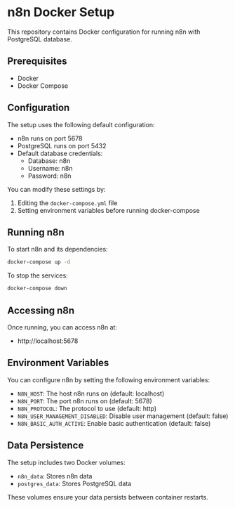 # n8n Docker Setup

This repository contains Docker configuration for running n8n with PostgreSQL database.

## Prerequisites

- Docker
- Docker Compose

## Configuration

The setup uses the following default configuration:

- n8n runs on port 5678
- PostgreSQL runs on port 5432
- Default database credentials:
  - Database: n8n
  - Username: n8n
  - Password: n8n

You can modify these settings by:
1. Editing the `docker-compose.yml` file
2. Setting environment variables before running docker-compose

## Running n8n

To start n8n and its dependencies:

```bash
docker-compose up -d
```

To stop the services:

```bash
docker-compose down
```

## Accessing n8n

Once running, you can access n8n at:
- http://localhost:5678

## Environment Variables

You can configure n8n by setting the following environment variables:

- `N8N_HOST`: The host n8n runs on (default: localhost)
- `N8N_PORT`: The port n8n runs on (default: 5678)
- `N8N_PROTOCOL`: The protocol to use (default: http)
- `N8N_USER_MANAGEMENT_DISABLED`: Disable user management (default: false)
- `N8N_BASIC_AUTH_ACTIVE`: Enable basic authentication (default: false)

## Data Persistence

The setup includes two Docker volumes:
- `n8n_data`: Stores n8n data
- `postgres_data`: Stores PostgreSQL data

These volumes ensure your data persists between container restarts. 
